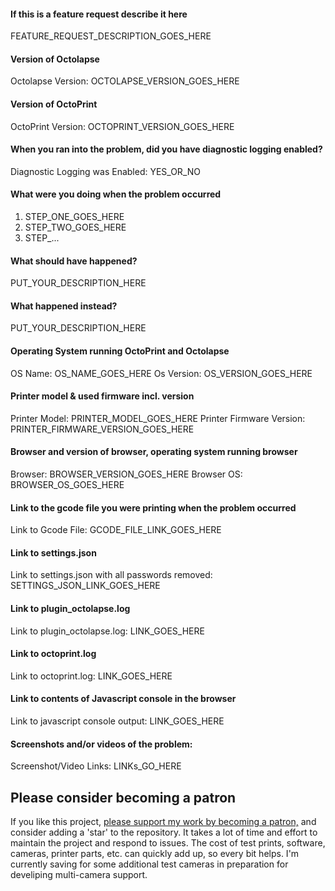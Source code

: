 <!--
READ THE FOLLOWING FIRST:

I like to keep things clean.  This is a place to
reporting bugs and request new features, but is not a good place
to ask questions about or learn how to use octoprint.  Unfortunately
there is currently no user form, but you can find lots of information
in the Wiki (https://github.com/FormerLurker/Octolapse/wiki).  For now, if
you get stuck and can't find help please send an email to:
FormerLurker@pm.me.

For feature requests, add the prefix "[Request]" in the title (without the
quotes).

Do not delete anything from the template except where noted or the
bot will complain.

Thanks!
-->


#### If this is a feature request describe it here
<!--
Please be as clear as possible.  After you are finished, please fill in the
OctoPrint and Octolapse version.  Maybe the feature already exists?
-->
FEATURE_REQUEST_DESCRIPTION_GOES_HERE


#### Version of Octolapse
 <!--
 This can be found within the Octolapse settings in the About tab.
 If you suspect an installation issue from the plugin manager,
 please state that here, especially if you are installing a specific
 branch, and not the default (master) branch.
 DO NOT OMIT
 -->
Octolapse Version: OCTOLAPSE_VERSION_GOES_HERE


#### Version of OctoPrint
<!--
Can be found in the lower left corner of the web interface.
DO NOT OMIT
-->
OctoPrint Version: OCTOPRINT_VERSION_GOES_HERE


<!--
If this is a feature request, you are done!  Thanks!
If not, please continue
-->


#### When you ran into the problem, did you have diagnostic logging enabled?
<!--
You can find out more about diagnostic logging here:
https://github.com/FormerLurker/Octolapse/wiki/Debug-Profiles#log-additional-information

It is very helpful for certain problems.  If you can reproduce the issue with
one of the Diagnostic debug profiles, please do so before submitting an issue.
-->
Diagnostic Logging was Enabled: YES_OR_NO


#### What were you doing when the problem occurred
<!--
Be specific.  Explain what you did as clearly as possible.
It's best if you provide a list of steps you took that can
be used to reproduce the error you encountered.
-->
1. STEP_ONE_GOES_HERE
2. STEP_TWO_GOES_HERE
3. STEP_...


#### What should have happened?
PUT_YOUR_DESCRIPTION_HERE


#### What happened instead?
PUT_YOUR_DESCRIPTION_HERE


#### Operating System running OctoPrint and Octolapse
<!--
OctoPi, Linux, Windows, MacOS, something else?
Include the version number if possible.
OctoPi's version can be found in /etc/octopi_version or in the lower left
corner of the web interface.
DO NOT OMIT
-->
OS Name: OS_NAME_GOES_HERE
Os Version: OS_VERSION_GOES_HERE


#### Printer model & used firmware incl. version
<!--
OMIT ONLY IF IT IS DEFINITELY NOT NEEDED.
-->
Printer Model: PRINTER_MODEL_GOES_HERE
Printer Firmware Version: PRINTER_FIRMWARE_VERSION_GOES_HERE


#### Browser and version of browser, operating system running browser
<!--
OMIT ONLY IF IT IS DEFINITELY NOT NEEDED
-->
Browser: BROWSER_VERSION_GOES_HERE
Browser OS: BROWSER_OS_GOES_HERE


#### Link to the gcode file you were printing when the problem occurred
<!--
Many problems I've seen are due to specific gcode files.
Sometimes it's a bug, sometimes it can be slicer settings,
other times it can be Octolapse or OctoPrint setting related.


In any case, the gcode file is often very useful.
On gist.github.com or pastebin.com.
OMIT ONLY IF IT IS DEFINITELY NOT NEEDED
!-->
Link to Gcode File: GCODE_FILE_LINK_GOES_HERE


#### Link to settings.json
<!--
Lots of problems are settings related, and having them available
makes debugging a lot easier.  You can export the settings.json
file from within the Octoprint settings.

BE AWARE - IF YOU HAVE ANY PASSWORDS IN YOUR CAMERA PROFILE,
THEY WILL BE EXPORTED ALONG WITH THE REST OF YOUR SETTINGS!
IF YOU ARE USING CAMERA AUTHENTICATION IN ANY OF YOUR PROFILES,
EITHER REMOVE THE PASSWORDS BEFORE EXPORTING, DELETE THEM FROM THE FILE
AFTER EXPORTING, OR DON'T POST SETTINGS.JSON!  You can search for

"password":

to find all of the entries containing passwords.
OMIT ONLY IF YOU HAVE ENTERED A PASSWORD TO ACCESS YOUR CAMERA
WITHIN OCTOLAPSE
!-->
Link to settings.json with all passwords removed: SETTINGS_JSON_LINK_GOES_HERE


#### Link to plugin_octolapse.log
<!--
On gist.github.com or pastebin.com.

DO NOT OMIT IF YOU ARE USING OCTOLAPSE V0.2.2 OR LATER.

IF YOU ARE USING V0.2.1 OR EARLIER DO NOT POST YOUR LOGFILE
SINCE IT MAY CONTAIN CAMERA AUTHENTICATION PASSWORDS IF THEY WERE
ENTERED.
-->
Link to plugin_octolapse.log:  LINK_GOES_HERE


#### Link to octoprint.log
<!--
On gist.github.com or pastebin.com.
DO NOT OMIT
-->
Link to octoprint.log:  LINK_GOES_HERE


#### Link to contents of Javascript console in the browser
<!--
If you are having UI problems, like buttons not working, or problems saving
settings, please inlude the javascript console output
on gist.github.com or pastebin.com.
OMIT ONLY IF IT IS DEFINITELY NOT NEEDED
-->
Link to javascript console output: LINK_GOES_HERE


#### Screenshots and/or videos of the problem:
<!--
This is really nice to include, especially if you're having trouble
putting your issue into words.  A picture speaks 1000 of them, afterall!
-->
Screenshot/Video Links: LINKs_GO_HERE


## Please consider becoming a patron
If you like this project, [please support my work by becoming a patron,](https://www.patreon.com/bePatron?u=9588101) and consider adding a 'star' to the repository.  It takes a lot of time and effort to maintain the project and respond to issues.  The cost of test prints, software, cameras, printer parts, etc. can quickly add up, so every bit helps.  I'm currently saving for some additional test cameras in preparation for develiping multi-camera support.
